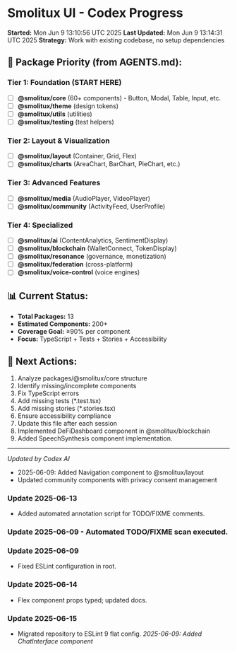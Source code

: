 # Smolitux UI - Codex Progress

**Started:** Mon Jun  9 13:10:56 UTC 2025
**Last Updated:** Mon Jun  9 13:14:31 UTC 2025
**Strategy:** Work with existing codebase, no setup dependencies

## 🎯 Package Priority (from AGENTS.md):

### Tier 1: Foundation (START HERE)
- [ ] **@smolitux/core** (60+ components) - Button, Modal, Table, Input, etc.
- [ ] **@smolitux/theme** (design tokens)
- [ ] **@smolitux/utils** (utilities)
- [ ] **@smolitux/testing** (test helpers)

### Tier 2: Layout & Visualization
- [ ] **@smolitux/layout** (Container, Grid, Flex)
- [ ] **@smolitux/charts** (AreaChart, BarChart, PieChart, etc.)

### Tier 3: Advanced Features
- [ ] **@smolitux/media** (AudioPlayer, VideoPlayer)
- [ ] **@smolitux/community** (ActivityFeed, UserProfile)

### Tier 4: Specialized
- [ ] **@smolitux/ai** (ContentAnalytics, SentimentDisplay)
- [ ] **@smolitux/blockchain** (WalletConnect, TokenDisplay)
- [ ] **@smolitux/resonance** (governance, monetization)
- [ ] **@smolitux/federation** (cross-platform)
- [ ] **@smolitux/voice-control** (voice engines)

## 📊 Current Status:
- **Total Packages:** 13
- **Estimated Components:** 200+
- **Coverage Goal:** ≥90% per component
- **Focus:** TypeScript + Tests + Stories + Accessibility

## 🚀 Next Actions:
1. Analyze packages/@smolitux/core structure
2. Identify missing/incomplete components
3. Fix TypeScript errors
4. Add missing tests (*.test.tsx)
5. Add missing stories (*.stories.tsx)
6. Ensure accessibility compliance
7. Update this file after each session
8. Implemented DeFiDashboard component in @smolitux/blockchain
9. Added SpeechSynthesis component implementation.

---
*Updated by Codex AI*
- 2025-06-09: Added Navigation component to @smolitux/layout
- Updated community components with privacy consent management

### Update 2025-06-13
- Added automated annotation script for TODO/FIXME comments.

### Update 2025-06-09 - Automated TODO/FIXME scan executed.

### Update 2025-06-09
- Fixed ESLint configuration in root.
### Update 2025-06-14
- Flex component props typed; updated docs.
### Update 2025-06-15
- Migrated repository to ESLint 9 flat config.
*2025-06-09: Added ChatInterface component*
